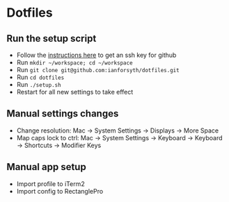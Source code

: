 # Dotfiles

## Run the setup script
- Follow the [instructions here](https://docs.github.com/en/authentication/connecting-to-github-with-ssh/generating-a-new-ssh-key-and-adding-it-to-the-ssh-agent) to get an ssh key for github
- Run `mkdir ~/workspace; cd ~/workspace`
- Run `git clone git@github.com:ianforsyth/dotfiles.git`
- Run `cd dotfiles`
- Run `./setup.sh`
- Restart for all new settings to take effect

## Manual settings changes
- Change resolution: Mac → System Settings → Displays → More Space
- Map caps lock to ctrl: Mac → System Settings → Keyboard → Keyboard → Shortcuts → Modifier Keys

## Manual app setup
- Import profile to iTerm2
- Import config to RectanglePro
